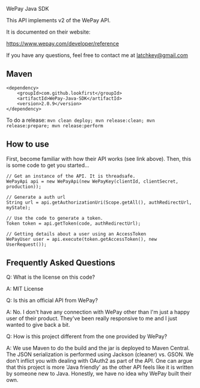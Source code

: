 WePay Java SDK

This API implements v2 of the WePay API.

It is documented on their website:

https://www.wepay.com/developer/reference

If you have any questions, feel free to contact me at latchkey@gmail.com

Maven
-----

```
<dependency>
    <groupId>com.github.lookfirst</groupId>
	<artifactId>WePay-Java-SDK</artifactId>
	<version>2.0.9</version>
</dependency>
```

To do a release: `mvn clean deploy; mvn release:clean; mvn release:prepare; mvn release:perform`

How to use
-----------

First, become familiar with how their API works (see link above). Then, this is some code to get you started...

    // Get an instance of the API. It is threadsafe.
    WePayApi api = new WePayApi(new WePayKey(clientId, clientSecret, production));

    // Generate a auth url
    String url = api.getAuthorizationUri(Scope.getAll(), authRedirectUrl, myState);

    // Use the code to generate a token.
    Token token = api.getToken(code, authRedirectUrl);

    // Getting details about a user using an AccessToken
    WePayUser user = api.execute(token.getAccessToken(), new UserRequest());


Frequently Asked Questions
--------------------------

Q: What is the license on this code?

A: MIT License

Q: Is this an official API from WePay?

A: No. I don't have any connection with WePay other than I'm just a happy user of their product. They've been really responsive to me and I just wanted to give back a bit.

Q: How is this project different from the one provided by WePay?

A: We use Maven to do the build and the jar is deployed to Maven Central. The JSON serialization is performed using Jackson (cleaner) vs. GSON. We don't inflict you with dealing with OAuth2 as part of the API. One can argue that this project is more 'Java friendly' as the other API feels like it is written by someone new to Java. Honestly, we have no idea why WePay built their own.
